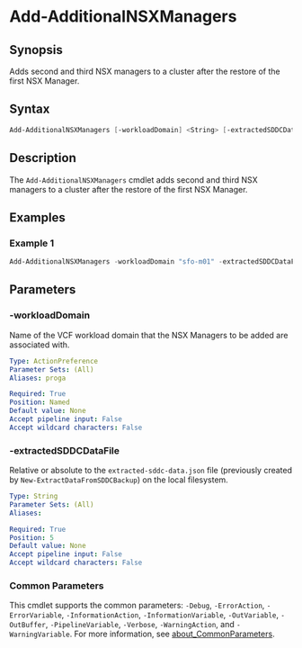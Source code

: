 # Add-AdditionalNSXManagers

## Synopsis

Adds second and third NSX managers to a cluster after the restore of the first NSX Manager.

## Syntax

```powershell
Add-AdditionalNSXManagers [-workloadDomain] <String> [-extractedSDDCDataFile] <String> [<CommonParameters>]
```

## Description

The `Add-AdditionalNSXManagers` cmdlet adds second and third NSX managers to a cluster after the restore of the first NSX Manager.

## Examples

### Example 1

```powershell
Add-AdditionalNSXManagers -workloadDomain "sfo-m01" -extractedSDDCDataFile ".\extracted-sddc-data.json"
```

## Parameters

### -workloadDomain

Name of the VCF workload domain that the NSX Managers to be added are associated with.

```yaml
Type: ActionPreference
Parameter Sets: (All)
Aliases: proga

Required: True
Position: Named
Default value: None
Accept pipeline input: False
Accept wildcard characters: False
```

### -extractedSDDCDataFile

Relative or absolute to the `extracted-sddc-data.json` file (previously created by `New-ExtractDataFromSDDCBackup`) on the local filesystem.

```yaml
Type: String
Parameter Sets: (All)
Aliases:

Required: True
Position: 5
Default value: None
Accept pipeline input: False
Accept wildcard characters: False
```

### Common Parameters

This cmdlet supports the common parameters: `-Debug`, `-ErrorAction`, `-ErrorVariable`, `-InformationAction`, `-InformationVariable`, `-OutVariable`, `-OutBuffer`, `-PipelineVariable`, `-Verbose`, `-WarningAction`, and `-WarningVariable`. For more information, see [about_CommonParameters](http://go.microsoft.com/fwlink/?LinkID=113216).
